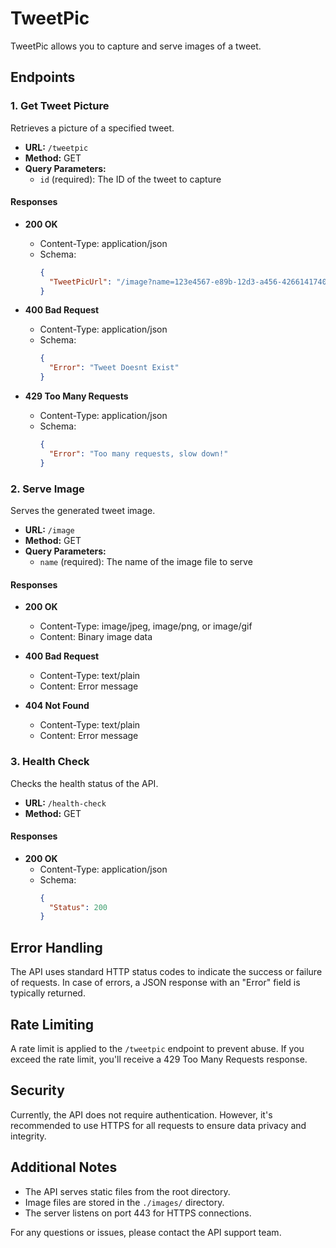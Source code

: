 # TweetPic 

TweetPic allows you to capture and serve images of a tweet. 

## Endpoints

### 1. Get Tweet Picture

Retrieves a picture of a specified tweet.

- **URL:** `/tweetpic`
- **Method:** GET
- **Query Parameters:**
  - `id` (required): The ID of the tweet to capture

#### Responses

- **200 OK**
  - Content-Type: application/json
  - Schema:
    ```json
    {
      "TweetPicUrl": "/image?name=123e4567-e89b-12d3-a456-426614174000.jpeg"
    }
    ```

- **400 Bad Request**
  - Content-Type: application/json
  - Schema:
    ```json
    {
      "Error": "Tweet Doesnt Exist"
    }
    ```

- **429 Too Many Requests**
  - Content-Type: application/json
  - Schema:
    ```json
    {
      "Error": "Too many requests, slow down!"
    }
    ```

### 2. Serve Image

Serves the generated tweet image.

- **URL:** `/image`
- **Method:** GET
- **Query Parameters:**
  - `name` (required): The name of the image file to serve

#### Responses

- **200 OK**
  - Content-Type: image/jpeg, image/png, or image/gif
  - Content: Binary image data

- **400 Bad Request**
  - Content-Type: text/plain
  - Content: Error message

- **404 Not Found**
  - Content-Type: text/plain
  - Content: Error message

### 3. Health Check

Checks the health status of the API.

- **URL:** `/health-check`
- **Method:** GET

#### Responses

- **200 OK**
  - Content-Type: application/json
  - Schema:
    ```json
    {
      "Status": 200
    }
    ```

## Error Handling

The API uses standard HTTP status codes to indicate the success or failure of requests. In case of errors, a JSON response with an "Error" field is typically returned.

## Rate Limiting

A rate limit is applied to the `/tweetpic` endpoint to prevent abuse. If you exceed the rate limit, you'll receive a 429 Too Many Requests response.

## Security

Currently, the API does not require authentication. However, it's recommended to use HTTPS for all requests to ensure data privacy and integrity.

## Additional Notes

- The API serves static files from the root directory.
- Image files are stored in the `./images/` directory.
- The server listens on port 443 for HTTPS connections.

For any questions or issues, please contact the API support team.